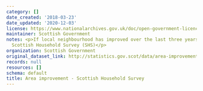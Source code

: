 ```yaml
---
category: []
date_created: '2018-03-23'
date_updated: '2020-12-03'
license: https://www.nationalarchives.gov.uk/doc/open-government-licence/version/3/
maintainer: Scottish Government
notes: <p>If local neighbourhood has improved over the last three years, from the
  Scottish Household Survey (SHS)</p>
organization: Scottish Government
original_dataset_link: http://statistics.gov.scot/data/area-improvement---shs
records: null
resources: []
schema: default
title: Area improvement - Scottish Household Survey
---
```

